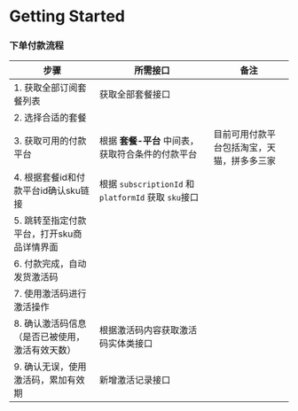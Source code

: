 # Getting Started

### 下单付款流程

| 步骤                                            | 所需接口                                                   | 备注                                       |
| ----------------------------------------------- | ---------------------------------------------------------- | ------------------------------------------ |
| 1. 获取全部订阅套餐列表                         | 获取全部套餐接口                                           |                                            |
| 2. 选择合适的套餐                               |                                                            |                                            |
| 3. 获取可用的付款平台                           | 根据 **套餐-平台** 中间表，获取符合条件的付款平台          | 目前可用付款平台包括淘宝，天猫，拼多多三家 |
| 4. 根据套餐id和付款平台id确认sku链接            | 根据 ``subscriptionId`` 和 ``platformId`` 获取 ``sku``接口 |                                            |
| 5. 跳转至指定付款平台，打开sku商品详情界面      |                                                            |                                            |
| 6. 付款完成，自动发货激活码                     |                                                            |                                            |
| 7. 使用激活码进行激活操作                       |                                                            |                                            |
| 8. 确认激活码信息（是否已被使用，激活有效天数） | 根据激活码内容获取激活码实体类接口                         |                                            |
| 9. 确认无误，使用激活码，累加有效期             | 新增激活记录接口                                           |                                            |

